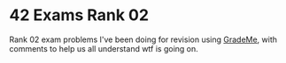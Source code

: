 # 42 Exams Rank 02

Rank 02 exam problems I've been doing for revision using [GradeMe](grademe.fr), with comments to help us all understand wtf is going on.
